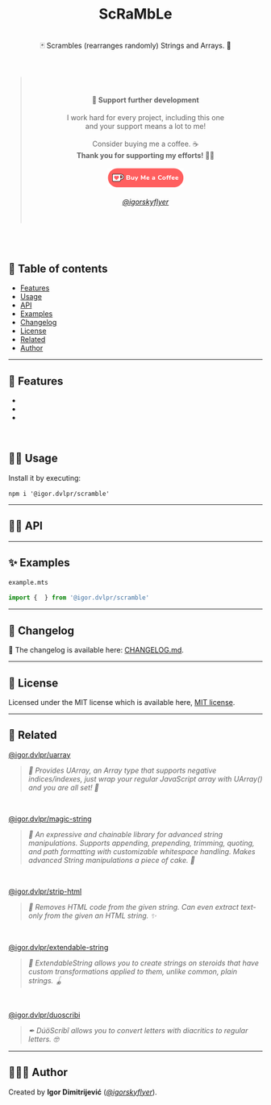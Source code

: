 <h1 align="center">ScRaMbLe</h1>

<br>

<div align="center">
  🃏 Scrambles (rearranges randomly) Strings and Arrays. 🎋
</div>

<br>
<br>

<div align="center">
  <blockquote>
    <br>
    <h4>💖 Support further development</h4>
    <span>I work hard for every project, including this one
    <br>
    and your support means a lot to me!
    <br>
    <br>
    Consider buying me a coffee. ☕
    <br>
    <strong>Thank you for supporting my efforts! 🙏😊</strong></span>
    <br>
    <br>
    <a href="https://ko-fi.com/igorskyflyer" target="_blank"><img src="https://raw.githubusercontent.com/igorskyflyer/igorskyflyer/main/assets/ko-fi.png" alt="Donate to igorskyflyer" width="150"></a>
    <br>
    <br>
    <a href="https://github.com/igorskyflyer"><em>@igorskyflyer</em></a>
    <br>
    <br>
    <br>
  </blockquote>
</div>

<br>
<br>

## 📃 Table of contents

- [Features](#-features)
- [Usage](#-usage)
- [API](#-api)
- [Examples](#-examples)
- [Changelog](#-changelog)
- [License](#-license)
- [Related](#-related)
- [Author](#-author)

---

## 🤖 Features

- 
- 
- 

<br>

## 🕵🏼 Usage

Install it by executing:

```shell
npm i '@igor.dvlpr/scramble'
```

---

## 🤹🏼 API

---

## ✨ Examples

`example.mts`
```ts
import {  } from '@igor.dvlpr/scramble'

```

---

## 📝 Changelog

📑 The changelog is available here: [CHANGELOG.md](https://github.com/igorskyflyer/npm-scramble/blob/main/CHANGELOG.md).

---

## 🪪 License

Licensed under the MIT license which is available here, [MIT license](https://github.com/igorskyflyer/npm-scramble/blob/main/LICENSE).

---

## 🧬 Related

[@igor.dvlpr/uarray](https://www.npmjs.com/package/@igor.dvlpr/uarray)

> _🎉 Provides UArray, an Array type that supports negative indices/indexes, just wrap your regular JavaScript array with UArray() and you are all set! 🙌_

<br>

[@igor.dvlpr/magic-string](https://www.npmjs.com/package/@igor.dvlpr/magic-string)

> _🧵 An expressive and chainable library for advanced string manipulations. Supports appending, prepending, trimming, quoting, and path formatting with customizable whitespace handling. Makes advanced String manipulations a piece of cake. 🦥_

<br>

[@igor.dvlpr/strip-html](https://www.npmjs.com/package/@igor.dvlpr/strip-html)

> _🥞 Removes HTML code from the given string. Can even extract text-only from the given an HTML string. ✨_

<br>

[@igor.dvlpr/extendable-string](https://www.npmjs.com/package/@igor.dvlpr/extendable-string)

> _🦀 ExtendableString allows you to create strings on steroids that have custom transformations applied to them, unlike common, plain strings. 🪀_

<br>

[@igor.dvlpr/duoscribi](https://www.npmjs.com/package/@igor.dvlpr/duoscribi)

> _✒ DúöScríbî allows you to convert letters with diacritics to regular letters. 🤓_

---

## 👨🏻‍💻 Author
Created by **Igor Dimitrijević** ([*@igorskyflyer*](https://github.com/igorskyflyer/)).
